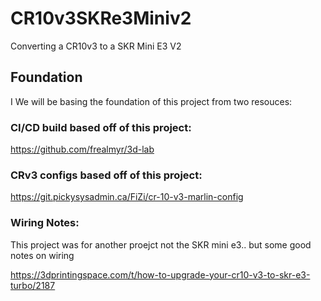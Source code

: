 # CR10v3SKRe3Miniv2
Converting a CR10v3 to a SKR Mini E3 V2

## Foundation
I We will be basing the foundation of this project from two resouces:

### CI/CD build based off of this project:
https://github.com/frealmyr/3d-lab


### CRv3 configs based off of this project:
https://git.pickysysadmin.ca/FiZi/cr-10-v3-marlin-config

### Wiring Notes:
This project was for another proejct not the SKR mini e3.. but some good notes on wiring

https://3dprintingspace.com/t/how-to-upgrade-your-cr10-v3-to-skr-e3-turbo/2187
